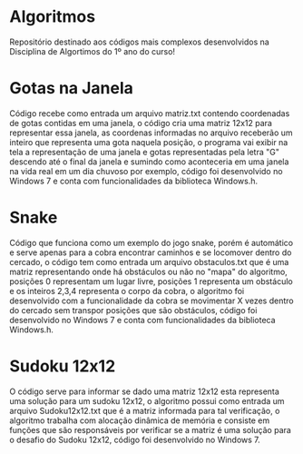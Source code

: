 # Algoritmos
 Repositório destinado aos códigos mais complexos desenvolvidos na Disciplina de Algortimos do 1º ano do curso!

# Gotas na Janela
Código recebe como entrada um arquivo matriz.txt contendo coordenadas de gotas contidas em uma janela, o código cria uma matriz 12x12 para representar essa janela, as coordenas informadas no arquivo receberão um inteiro que representa uma gota naquela posição, o programa vai exibir na tela a representação de uma janela e gotas representadas pela letra "G" descendo até o final da janela e sumindo como aconteceria em uma janela na vida real em um dia chuvoso por exemplo, código foi desenvolvido no Windows 7 e conta com funcionalidades da biblioteca Windows.h.

# Snake
Código que funciona como um exemplo do jogo snake, porém é automático e serve apenas para a cobra encontrar caminhos e se locomover dentro do cercado, o código tem como entrada um arquivo obstaculos.txt que é uma matriz representando onde há obstáculos ou não no "mapa" do algoritmo, posições 0 representam um lugar livre, posições 1 representa um obstáculo e os inteiros 2,3,4 representa o corpo da cobra, o algoritmo foi desenvolvido com a funcionalidade da cobra se movimentar X vezes dentro do cercado sem transpor posições que são obstáculos, código foi desenvolvido no Windows 7 e conta com funcionalidades da biblioteca Windows.h.

# Sudoku 12x12
O código serve para informar se dado uma matriz 12x12 esta representa uma solução para um sudoku 12x12, o algoritmo possui como entrada um arquivo Sudoku12x12.txt que é a matriz informada para tal verificação, o algoritmo trabalha com alocação dinâmica de memória e consiste em funções que são responsáveis por verificar se a matriz é uma solução para o desafio do Sudoku 12x12, código foi desenvolvido no Windows 7.
